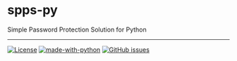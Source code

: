 # spps-py

Simple Password Protection Solution for Python

---

[![License](https://img.shields.io/badge/License-Apache%202.0-blue.svg)](https://opensource.org/licenses/Apache-2.0)
[![made-with-python](https://img.shields.io/badge/Made%20with-Python-1f425f.svg)](https://www.python.org/)
[![GitHub issues](https://img.shields.io/github/issues-raw/elomagic/spps-py)](https://github.com/elomagic/spps-py/issues)

